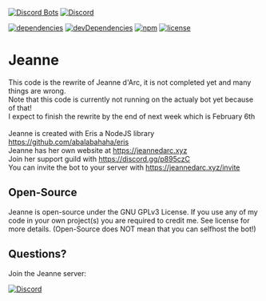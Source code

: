 [![Discord Bots](https://discordbots.org/api/widget/status/237578660708745216.svg?noavatar=true)](https://discordbots.org/bot/237578660708745216)
[![Discord](https://discordapp.com/api/guilds/240059867744698368/embed.png)](https://discord.gg/p895czC)

[![dependencies](https://david-dm.org/Chaldea-devs/Jeanne/status.svg?style=flat-square)](https://david-dm.org/Chaldea-devs/Jeanne)
[![devDependencies](https://david-dm.org/Chaldea-devs/Jeanne/dev-status.svg?style=flat-square)](https://david-dm.org/Chaldea-devs/Jeanne?type=dev)
[![npm](https://img.shields.io/github/release/Chaldea-devs/Jeanne.svg?style=flat-square)](https://github.com/Chaldea-devs/Jeanne/releases)
[![license](https://img.shields.io/github/license/Chaldea-devs/Jeanne.svg?style=flat-square)](https://choosealicense.com/licenses/gpl-3.0)

# Jeanne
This code is the rewrite of Jeanne d'Arc, it is not completed yet and many things are wrong.<br/>
Note that this code is currently not running on the actualy bot yet because of that!<br/>
I expect to finish the rewrite by the end of next week which is February 6th
<br/><br/>
Jeanne is created with Eris a NodeJS library https://github.com/abalabahaha/eris<br/>
Jeanne has her own website at https://jeannedarc.xyz<br/>
Join her support guild with https://discord.gg/p895czC<br/>
You can invite the bot to your server with https://jeannedarc.xyz/invite

Open-Source
-
Jeanne is open-source under the GNU GPLv3 License. If you use any of my code in your own project(s) you are required to credit me. See license for more details. (Open-Source does NOT mean that you can selfhost the bot!)

Questions?
-
Join the Jeanne server:

[![Discord](https://discordapp.com/api/guilds/240059867744698368/embed.png?style=banner2)](https://discord.gg/p895czC)
